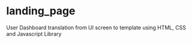 # landing_page
User Dashboard translation from UI screen to template using HTML, CSS and Javascript Library
